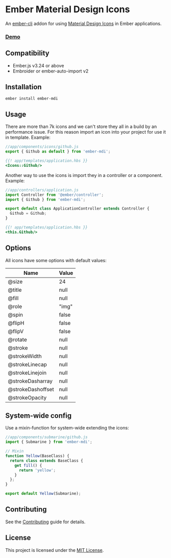 Ember Material Design Icons
==============================================================================

An [ember-cli](http://www.ember-cli.com) addon for using [Material Design Icons](https://materialdesignicons.com/) in Ember applications.

### [Demo](https://kaermorchen.github.io/ember-mdi/)

Compatibility
------------------------------------------------------------------------------

* Ember.js v3.24 or above
* Embroider or ember-auto-import v2


Installation
------------------------------------------------------------------------------

```
ember install ember-mdi
```

Usage
------------------------------------------------------------------------------
There are more than 7k icons and we can't store they all in a build by an performance issue. For this reason import an icon into your project for use it in template. Example:

```js
//app/components/icons/github.js
export { Github as default } from 'ember-mdi';
```
```hbs
{{! app/templates/application.hbs }}
<Icons::Github/>
```

Another way to use the icons is import they in a controller or a component. Example:

```js
//app/controllers/application.js
import Controller from '@ember/controller';
import { Github } from 'ember-mdi';

export default class ApplicationController extends Controller {
  Github = Github;
}
```
```hbs
{{! app/templates/application.hbs }}
<this.Github/>
```

Options
------------------------------------------------------------------------------

All icons have some options with default values:

| Name              | Value |
|-------------------|-------|
| @size             | 24    |
| @title            | null  |
| @fill             | null  |
| @role             | "img" |
| @spin             | false |
| @flipH            | false |
| @flipV            | false |
| @rotate           | null  |
| @stroke           | null  |
| @strokeWidth      | null  |
| @strokeLinecap    | null  |
| @strokeLinejoin   | null  |
| @strokeDasharray  | null  |
| @strokeDashoffset | null  |
| @strokeOpacity    | null  |

System-wide config
------------------------------------------------------------------------------
Use a mixin-function for system-wide extending the icons:
```js
//app/components/submarine/github.js
import { Submarine } from 'ember-mdi';

// Mixin
function Yellow(BaseClass) {
  return class extends BaseClass {
    get fill() {
      return 'yellow';
    }
  };
}

export default Yellow(Submarine);
```

Contributing
------------------------------------------------------------------------------

See the [Contributing](CONTRIBUTING.md) guide for details.


License
------------------------------------------------------------------------------

This project is licensed under the [MIT License](LICENSE.md).
